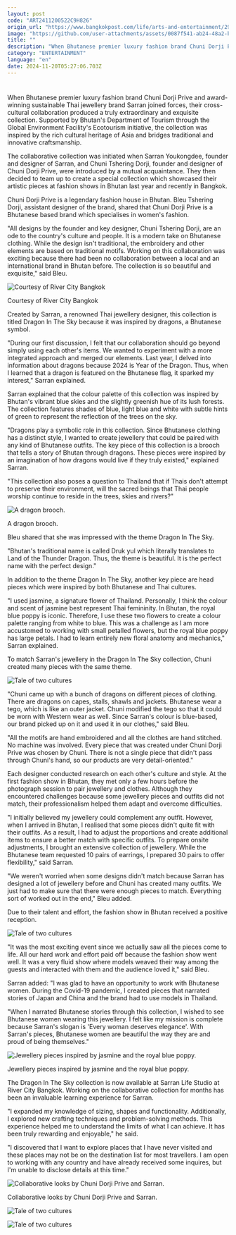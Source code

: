 ```yaml
---
layout: post
code: "ART2411200522C9H826"
origin_url: "https://www.bangkokpost.com/life/arts-and-entertainment/2905362/tale-of-two-cultures"
image: "https://github.com/user-attachments/assets/0087f541-ab24-48a2-bd59-eb6897480477"
title: ""
description: "When Bhutanese premier luxury fashion brand Chuni Dorji Prive and award-winning sustainable Thai jewellery brand Sarran joined forces, their cross-cultural collaboration produced a truly extraordinary and exquisite collection. Supported by Bhutan"
category: "ENTERTAINMENT"
language: "en"
date: 2024-11-20T05:27:06.703Z
---
```


# 

When Bhutanese premier luxury fashion brand Chuni Dorji Prive and award-winning sustainable Thai jewellery brand Sarran joined forces, their cross-cultural collaboration produced a truly extraordinary and exquisite collection. Supported by Bhutan's Department of Tourism through the Global Environment Facility's Ecotourism initiative, the collection was inspired by the rich cultural heritage of Asia and bridges traditional and innovative craftsmanship.

The collaborative collection was initiated when Sarran Youkongdee, founder and designer of Sarran, and Chuni Tshering Dorji, founder and designer of Chuni Dorji Prive, were introduced by a mutual acquaintance. They then decided to team up to create a special collection which showcased their artistic pieces at fashion shows in Bhutan last year and recently in Bangkok.

Chuni Dorji Prive is a legendary fashion house in Bhutan. Bleu Tshering Dorji, assistant designer of the brand, shared that Chuni Dorji Prive is a Bhutanese based brand which specialises in women's fashion.

"All designs by the founder and key designer, Chuni Tshering Dorji, are an ode to the country's culture and people. It is a modern take on Bhutanese clothing. While the design isn't traditional, the embroidery and other elements are based on traditional motifs. Working on this collaboration was exciting because there had been no collaboration between a local and an international brand in Bhutan before. The collection is so beautiful and exquisite," said Bleu.

![Courtesy of River City Bangkok](https://github.com/user-attachments/assets/f50fc2fb-0b9c-4fa9-871e-512bb5e0c274)

Courtesy of River City Bangkok

Created by Sarran, a renowned Thai jewellery designer, this collection is titled Dragon In The Sky because it was inspired by dragons, a Bhutanese symbol.

"During our first discussion, I felt that our collaboration should go beyond simply using each other's items. We wanted to experiment with a more integrated approach and merged our elements. Last year, I delved into information about dragons because 2024 is Year of the Dragon. Thus, when I learned that a dragon is featured on the Bhutanese flag, it sparked my interest," Sarran explained.

Sarran explained that the colour palette of this collection was inspired by Bhutan's vibrant blue skies and the slightly greenish hue of its lush forests. The collection features shades of blue, light blue and white with subtle hints of green to represent the reflection of the trees on the sky.

"Dragons play a symbolic role in this collection. Since Bhutanese clothing has a distinct style, I wanted to create jewellery that could be paired with any kind of Bhutanese outfits. The key piece of this collection is a brooch that tells a story of Bhutan through dragons. These pieces were inspired by an imagination of how dragons would live if they truly existed," explained Sarran.

"This collection also poses a question to Thailand that if Thais don't attempt to preserve their environment, will the sacred beings that Thai people worship continue to reside in the trees, skies and rivers?"

![A dragon brooch.](https://github.com/user-attachments/assets/5117fcd8-ad84-42fb-b798-f5877545c06a)

A dragon brooch.

Bleu shared that she was impressed with the theme Dragon In The Sky.

"Bhutan's traditional name is called Druk yul which literally translates to Land of the Thunder Dragon. Thus, the theme is beautiful. It is the perfect name with the perfect design."

In addition to the theme Dragon In The Sky, another key piece are head pieces which were inspired by both Bhutanese and Thai cultures.

"I used jasmine, a signature flower of Thailand. Personally, I think the colour and scent of jasmine best represent Thai femininity. In Bhutan, the royal blue poppy is iconic. Therefore, I use these two flowers to create a colour palette ranging from white to blue. This was a challenge as I am more accustomed to working with small petalled flowers, but the royal blue poppy has large petals. I had to learn entirely new floral anatomy and mechanics," Sarran explained.

To match Sarran's jewellery in the Dragon In The Sky collection, Chuni created many pieces with the same theme.

![Tale of two cultures](https://static.bangkokpost.com/media/content/dcx/2024/11/20/5352127.jpg)

"Chuni came up with a bunch of dragons on different pieces of clothing. There are dragons on capes, stalls, shawls and jackets. Bhutanese wear a tego, which is like an outer jacket. Chuni modified the tego so that it could be worn with Western wear as well. Since Sarran's colour is blue-based, our brand picked up on it and used it in our clothes," said Bleu.

"All the motifs are hand embroidered and all the clothes are hand stitched. No machine was involved. Every piece that was created under Chuni Dorji Prive was chosen by Chuni. There is not a single piece that didn't pass through Chuni's hand, so our products are very detail-oriented."

Each designer conducted research on each other's culture and style. At the first fashion show in Bhutan, they met only a few hours before the photograph session to pair jewellery and clothes. Although they encountered challenges because some jewellery pieces and outfits did not match, their professionalism helped them adapt and overcome difficulties.

"I initially believed my jewellery could complement any outfit. However, when I arrived in Bhutan, I realised that some pieces didn't quite fit with their outfits. As a result, I had to adjust the proportions and create additional items to ensure a better match with specific outfits. To prepare onsite adjustments, I brought an extensive collection of jewellery. While the Bhutanese team requested 10 pairs of earrings, I prepared 30 pairs to offer flexibility," said Sarran.

"We weren't worried when some designs didn't match because Sarran has designed a lot of jewellery before and Chuni has created many outfits. We just had to make sure that there were enough pieces to match. Everything sort of worked out in the end," Bleu added.

Due to their talent and effort, the fashion show in Bhutan received a positive reception.

![Tale of two cultures](https://github.com/user-attachments/assets/c7ff5403-761a-4234-93e6-feae7cb6c5ce)

"It was the most exciting event since we actually saw all the pieces come to life. All our hard work and effort paid off because the fashion show went well. It was a very fluid show where models weaved their way among the guests and interacted with them and the audience loved it," said Bleu.

Sarran added: "I was glad to have an opportunity to work with Bhutanese women. During the Covid-19 pandemic, I created pieces that narrated stories of Japan and China and the brand had to use models in Thailand.

"When I narrated Bhutanese stories through this collection, I wished to see Bhutanese women wearing this jewellery. I felt like my mission is complete because Sarran's slogan is 'Every woman deserves elegance'. With Sarran's pieces, Bhutanese women are beautiful the way they are and proud of being themselves."

![Jewellery pieces inspired by jasmine and the royal blue poppy.](https://github.com/user-attachments/assets/2cf0008d-81cd-4659-b1b4-9d4107423e23)

Jewellery pieces inspired by jasmine and the royal blue poppy.

The Dragon In The Sky collection is now available at Sarran Life Studio at River City Bangkok. Working on the collaborative collection for months has been an invaluable learning experience for Sarran.

"I expanded my knowledge of sizing, shapes and functionality. Additionally, I explored new crafting techniques and problem-solving methods. This experience helped me to understand the limits of what I can achieve. It has been truly rewarding and enjoyable," he said.

"I discovered that I want to explore places that I have never visited and these places may not be on the destination list for most travellers. I am open to working with any country and have already received some inquires, but I'm unable to disclose details at this time."

![Collaborative looks by Chuni Dorji Prive and Sarran.](https://static.bangkokpost.com/media/content/dcx/2024/11/20/5352147.jpg)

Collaborative looks by Chuni Dorji Prive and Sarran.

![Tale of two cultures](https://github.com/user-attachments/assets/94b7bafc-d77a-4e4d-92ec-0b545559a5b0)

![Tale of two cultures](https://github.com/user-attachments/assets/49adcf0a-71e3-4d48-af6c-a3a649e6542e)